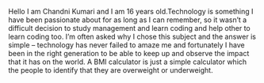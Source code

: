 Hello I am Chandni Kumari and I am 16 years old.Technology is something I have been passionate about for as long as I can remember, so it wasn’t a difficult decision to study management and learn coding and help other to learn coding too. I’m often asked why I chose this subject and the answer is simple – technology has never failed to amaze me and fortunately I have been in the right generation to be able to keep up and observe the impact that it has on the world.
A BMI calculator is just a simple calculator which the people to identify that they are overweight or underweight.
